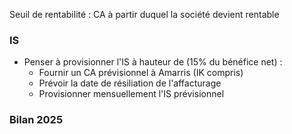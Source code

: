 
Seuil de rentabilité : CA à partir duquel la société devient rentable


### IS

- Penser à provisionner l'IS à hauteur de (15% du bénéfice net) : 
	-  Fournir un CA prévisionnel à Amarris (IK compris)
	- Prévoir la date de résiliation de l'affacturage
	- Provisionner mensuellement l'IS prévisionnel
	

### Bilan 2025

